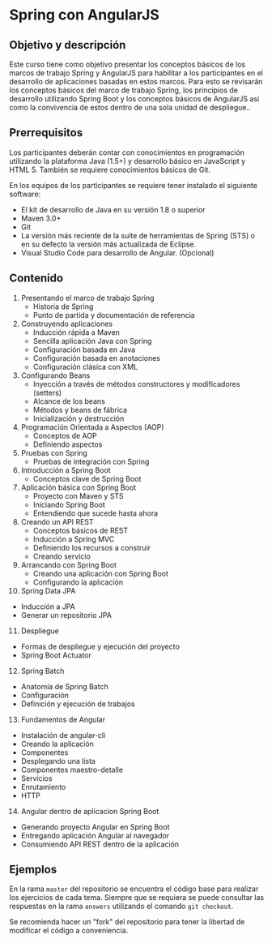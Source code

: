 # Spring con AngularJS

## Objetivo y descripción
Este curso tiene como objetivo presentar los conceptos básicos de los marcos de trabajo Spring y AngularJS para habilitar a los participantes en el desarrollo de aplicaciones basadas en estos marcos. Para esto se revisarán los conceptos básicos del marco de trabajo Spring, los principios de desarrollo utilizando Spring Boot y los conceptos básicos de AngularJS así como la convivencia de estos dentro de una sola unidad de despliegue..

## Prerrequisitos
Los participantes deberán contar con conocimientos en programación utilizando la plataforma Java (1.5+) y desarrollo básico en JavaScript y HTML 5. También se requiere conocimientos básicos de Git.


En los equipos de los participantes se requiere tener instalado el siguiente software:
* El kit de desarrollo de Java en su versión 1.8 o superior
* Maven 3.0+
* Git
* La versión más reciente de la suite de herramientas de Spring (STS) o en su defecto la versión más actualizada de Eclipse.
* Visual Studio Code para desarrollo de Angular. (Opcional)

## Contenido
1. Presentando el marco de trabajo Spring
   - Historia de Spring
   - Punto de partida y documentación de referencia
2. Construyendo aplicaciones
   - Inducción rápida a Maven
   - Sencilla aplicación Java con Spring
   - Configuración basada en Java
   - Configuración basada en anotaciones
   - Configuración clásica con XML
3. Configurando Beans
   - Inyección a través de métodos constructores y modificadores (setters)
   - Alcance de los beans
   - Métodos y beans de fábrica
   - Inicialización y destrucción
4. Programación Orientada a Aspectos (AOP) 
   - Conceptos de AOP
   - Definiendo aspectos
5. Pruebas con Spring
   - Pruebas de integración con Spring
6. Introducción a Spring Boot
   - Conceptos clave de Spring Boot
7. Aplicación básica con Spring Boot
   - Proyecto con Maven y STS
   - Iniciando Spring Boot
   - Entendiendo que sucede hasta ahora
8. Creando un API REST
   - Conceptos básicos de REST
   - Inducción a Spring MVC
   - Definiendo los recursos a construir
   - Creando servicio
9. Arrancando con Spring Boot
   - Creando una aplicación con Spring Boot
   - Configurando la aplicación
10. Spring Data JPA
   - Inducción a JPA
   - Generar un repositorio JPA
11. Despliegue
   - Formas de despliegue y ejecución del proyecto
   - Spring Boot Actuator
12. Spring Batch
   - Anatomía de Spring Batch
   - Configuración
   - Definición y ejecución de trabajos
13. Fundamentos de Angular
   - Instalación de angular-cli
   - Creando la aplicación
   - Componentes
   - Desplegando una lista
   - Componentes maestro-detalle
   - Servicios
   - Enrutamiento
   - HTTP
14. Angular dentro de aplicacion Spring Boot
   - Generando proyecto Angular en Spring Boot
   - Entregando aplicación Angular al navegador
   - Consumiendo API REST dentro de la aplicación

## Ejemplos
En la rama `master` del repositorio se encuentra el código base para realizar los ejercicios de cada tema. Siempre que se requiera se puede consultar las respuestas en la rama `answers` utilizando el comando `git checkout`.

Se recomienda hacer un "fork" del repositorio para tener la libertad de modificar el código a conveniencia.